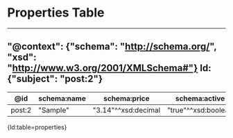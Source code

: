 # Properties Table

---
"@context": {"schema": "http://schema.org/", "xsd": "http://www.w3.org/2001/XMLSchema#"}
ld: {"subject": "post:2"}
---

| @id    | schema:name | schema:price | schema:active | schema:tag        |
| ------ | ----------- | ------------ | ------------- | ----------------- |
| post:2 | "Sample"    | "3.14"^^xsd:decimal | "true"^^xsd:boolean | ["alpha","beta"] |

{ld:table=properties}
